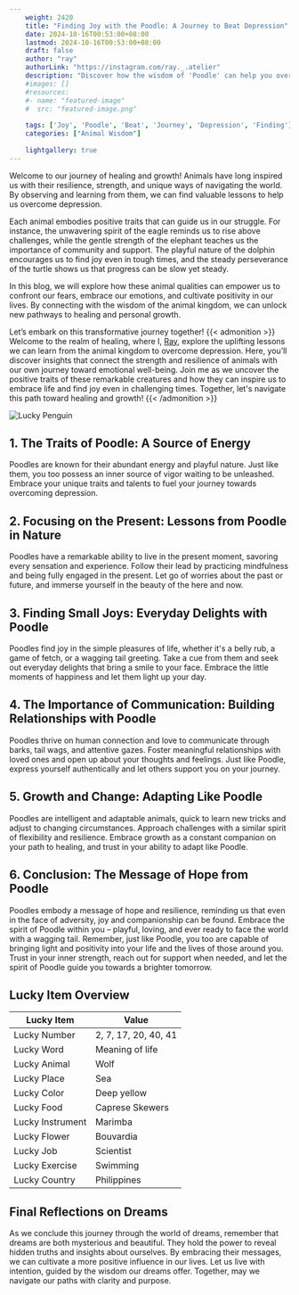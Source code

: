 ```yaml
---
    weight: 2420
    title: "Finding Joy with the Poodle: A Journey to Beat Depression"  # Assuming 'title' column exists
    date: 2024-10-16T00:53:00+08:00
    lastmod: 2024-10-16T00:53:00+08:00
    draft: false
    author: "ray"
    authorLink: "https://instagram.com/ray._.atelier"
    description: "Discover how the wisdom of 'Poodle' can help you overcome depression and find joy in your life journey."
    #images: []
    #resources:
    #- name: "featured-image"
    #  src: "featured-image.png"
    
    tags: ['Joy', 'Poodle', 'Beat', 'Journey', 'Depression', 'Finding']
    categories: ["Animal Wisdom"]
    
    lightgallery: true
---
```

    
Welcome to our journey of healing and growth! Animals have long inspired us with their resilience, strength, and unique ways of navigating the world. By observing and learning from them, we can find valuable lessons to help us overcome depression.

Each animal embodies positive traits that can guide us in our struggle. For instance, the unwavering spirit of the eagle reminds us to rise above challenges, while the gentle strength of the elephant teaches us the importance of community and support. The playful nature of the dolphin encourages us to find joy even in tough times, and the steady perseverance of the turtle shows us that progress can be slow yet steady.

In this blog, we will explore how these animal qualities can empower us to confront our fears, embrace our emotions, and cultivate positivity in our lives. By connecting with the wisdom of the animal kingdom, we can unlock new pathways to healing and personal growth.

Let’s embark on this transformative journey together!
{{< admonition >}}
Welcome to the realm of healing, where I, [Ray](https://instagram.com/ray._.atelier), explore the uplifting lessons we can learn from the animal kingdom to overcome depression. Here, you’ll discover insights that connect the strength and resilience of animals with our own journey toward emotional well-being. Join me as we uncover the positive traits of these remarkable creatures and how they can inspire us to embrace life and find joy even in challenging times. Together, let's navigate this path toward healing and growth!
{{< /admonition >}}

![Lucky Penguin](https://cdn.pixabay.com/photo/2024/09/07/02/34/penguins-9028827_1280.jpg "Lucky Penguin")

## 1. The Traits of Poodle: A Source of Energy
Poodles are known for their abundant energy and playful nature. Just like them, you too possess an inner source of vigor waiting to be unleashed. Embrace your unique traits and talents to fuel your journey towards overcoming depression.

## 2. Focusing on the Present: Lessons from Poodle in Nature
Poodles have a remarkable ability to live in the present moment, savoring every sensation and experience. Follow their lead by practicing mindfulness and being fully engaged in the present. Let go of worries about the past or future, and immerse yourself in the beauty of the here and now.

## 3. Finding Small Joys: Everyday Delights with Poodle
Poodles find joy in the simple pleasures of life, whether it's a belly rub, a game of fetch, or a wagging tail greeting. Take a cue from them and seek out everyday delights that bring a smile to your face. Embrace the little moments of happiness and let them light up your day.

## 4. The Importance of Communication: Building Relationships with Poodle
Poodles thrive on human connection and love to communicate through barks, tail wags, and attentive gazes. Foster meaningful relationships with loved ones and open up about your thoughts and feelings. Just like Poodle, express yourself authentically and let others support you on your journey.

## 5. Growth and Change: Adapting Like Poodle
Poodles are intelligent and adaptable animals, quick to learn new tricks and adjust to changing circumstances. Approach challenges with a similar spirit of flexibility and resilience. Embrace growth as a constant companion on your path to healing, and trust in your ability to adapt like Poodle.

## 6. Conclusion: The Message of Hope from Poodle
Poodles embody a message of hope and resilience, reminding us that even in the face of adversity, joy and companionship can be found. Embrace the spirit of Poodle within you – playful, loving, and ever ready to face the world with a wagging tail. Remember, just like Poodle, you too are capable of bringing light and positivity into your life and the lives of those around you. Trust in your inner strength, reach out for support when needed, and let the spirit of Poodle guide you towards a brighter tomorrow.


## Lucky Item Overview
| Lucky Item          | Value              |
|---------------|--------------------|
| Lucky Number        | 2, 7, 17, 20, 40, 41  |
| Lucky Word          | Meaning of life |
| Lucky Animal        | Wolf |
| Lucky Place         | Sea     |
| Lucky Color         | Deep yellow     |
| Lucky Food          | Caprese Skewers      |
| Lucky Instrument    | Marimba |
| Lucky Flower        | Bouvardia    |
| Lucky Job           | Scientist       |
| Lucky Exercise      | Swimming  |
| Lucky Country       | Philippines    |


##  Final Reflections on Dreams

As we conclude this journey through the world of dreams, remember that dreams are both mysterious and beautiful. They hold the power to reveal hidden truths and insights about ourselves. By embracing their messages, we can cultivate a more positive influence in our lives. Let us live with intention, guided by the wisdom our dreams offer. Together, may we navigate our paths with clarity and purpose.
